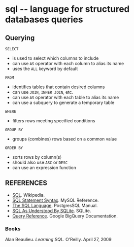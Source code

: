 sql -- language for structured databases queries
================================================

## Querying

`SELECT`
- is used to select which columns to include
- can use `AS` operator with each column to alias its name
- uses the `ALL` keyword by default

`FROM`
- identifies tables that contain desired columns
- can use `JOIN`, `INNER JOIN`, etc.
- can use `AS` operator with each table to alias its name
- can use a subquery to generate a temporary table

`WHERE`
- filters rows meeting specified conditions

`GROUP BY`
- groups (combines) rows based on a common value

`ORDER BY`
- sorts rows by column(s)
- should also use `ASC` or `DESC`
- can use an expression function

## REFERENCES

- [SQL](https://en.wikipedia.org/wiki/SQL). Wikipedia.
- [SQL Statement Syntax](https://dev.mysql.com/doc/refman/5.7/en/sql-syntax.html). MySQL Reference.
- [The SQL Language](https://www.postgresql.org/docs/9.5/static/sql.html). PostgresSQL Manual.
- [SQL As Understood By SQLite](https://www.sqlite.org/lang.html). SQLite.
- [Query Reference](https://cloud.google.com/bigquery/query-reference). Google BigQuery Documentation.


### Books

Alan Beaulieu. _Learning SQL_. O'Reilly. April 27, 2009